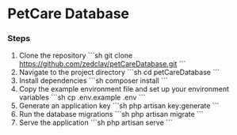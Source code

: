 
# PetCare Database


### Steps
1. Clone the repository
   \`\`\`sh
   git clone https://github.com/zedclay/petCareDatabase.git
   \`\`\`
2. Navigate to the project directory
   \`\`\`sh
   cd petCareDatabase
   \`\`\`
3. Install dependencies
   \`\`\`sh
   composer install
   \`\`\`
4. Copy the example environment file and set up your environment variables
   \`\`\`sh
   cp .env.example .env
   \`\`\`
5. Generate an application key
   \`\`\`sh
   php artisan key:generate
   \`\`\`
6. Run the database migrations
   \`\`\`sh
   php artisan migrate
   \`\`\`
7. Serve the application
   \`\`\`sh
   php artisan serve
   \`\`\`
